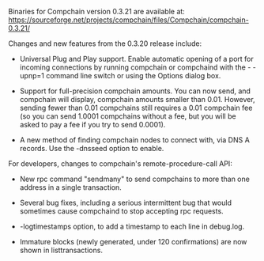 Binaries for Compchain version 0.3.21 are available at:
  https://sourceforge.net/projects/compchain/files/Compchain/compchain-0.3.21/

Changes and new features from the 0.3.20 release include:

* Universal Plug and Play support.  Enable automatic opening of a port for incoming connections by running compchain or compchaind with the - -upnp=1 command line switch or using the Options dialog box.

* Support for full-precision compchain amounts.  You can now send, and compchain will display, compchain amounts smaller than 0.01.  However, sending fewer than 0.01 compchains still requires a 0.01 compchain fee (so you can send 1.0001 compchains without a fee, but you will be asked to pay a fee if you try to send 0.0001).

* A new method of finding compchain nodes to connect with, via DNS A records. Use the -dnsseed option to enable.

For developers, changes to compchain's remote-procedure-call API:

* New rpc command "sendmany" to send compchains to more than one address in a single transaction.

* Several bug fixes, including a serious intermittent bug that would sometimes cause compchaind to stop accepting rpc requests. 

* -logtimestamps option, to add a timestamp to each line in debug.log.

* Immature blocks (newly generated, under 120 confirmations) are now shown in listtransactions.

